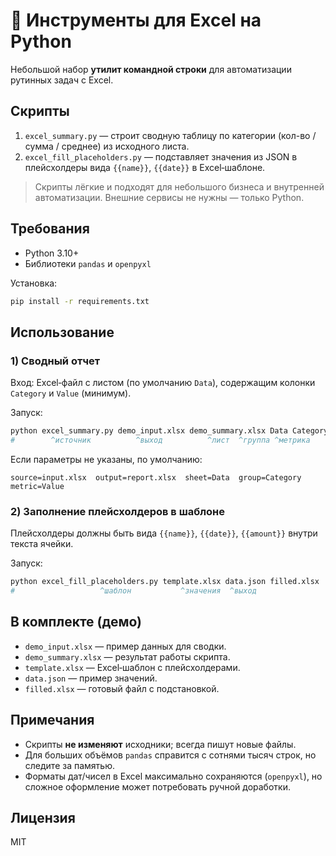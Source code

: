 # 🧰 Инструменты для Excel на Python

Небольшой набор **утилит командной строки** для автоматизации рутинных задач с Excel.

## Скрипты
1) `excel_summary.py` — строит сводную таблицу по категории (кол-во / сумма / среднее) из исходного листа.
2) `excel_fill_placeholders.py` — подставляет значения из JSON в плейсхолдеры вида `{{name}}`, `{{date}}` в Excel‑шаблоне.

> Скрипты лёгкие и подходят для небольшого бизнеса и внутренней автоматизации. Внешние сервисы не нужны — только Python.

## Требования
- Python 3.10+
- Библиотеки `pandas` и `openpyxl`

Установка:
```bash
pip install -r requirements.txt
```

## Использование

### 1) Сводный отчет
Вход: Excel‑файл с листом (по умолчанию `Data`), содержащим колонки `Category` и `Value` (минимум).

Запуск:
```bash
python excel_summary.py demo_input.xlsx demo_summary.xlsx Data Category Value
#        ^источник          ^выход          ^лист  ^группа ^метрика
```
Если параметры не указаны, по умолчанию:
```
source=input.xlsx  output=report.xlsx  sheet=Data  group=Category  metric=Value
```

### 2) Заполнение плейсхолдеров в шаблоне
Плейсхолдеры должны быть вида `{{name}}`, `{{date}}`, `{{amount}}` внутри текста ячейки.

Запуск:
```bash
python excel_fill_placeholders.py template.xlsx data.json filled.xlsx
#                   ^шаблон           ^значения  ^выход
```

## В комплекте (демо)
- `demo_input.xlsx` — пример данных для сводки.
- `demo_summary.xlsx` — результат работы скрипта.
- `template.xlsx` — Excel‑шаблон с плейсхолдерами.
- `data.json` — пример значений.
- `filled.xlsx` — готовый файл с подстановкой.

## Примечания
- Скрипты **не изменяют** исходники; всегда пишут новые файлы.
- Для больших объёмов `pandas` справится с сотнями тысяч строк, но следите за памятью.
- Форматы дат/чисел в Excel максимально сохраняются (`openpyxl`), но сложное оформление может потребовать ручной доработки.

## Лицензия
MIT
